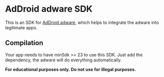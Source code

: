 # AdDroid adware SDK
This is an SDK for [AdDroid adware](https://github.com/IsHacker003/AdDroid_adware_SDK), which helps to integrate the adware into legitimate apps. 
## Compilation
Your app needs to have minSdk >= 23 to use this SDK. Just add the dependency, the adware will do everything automatically.


**For educational purposes only. Do not use for illegal purposes.**
